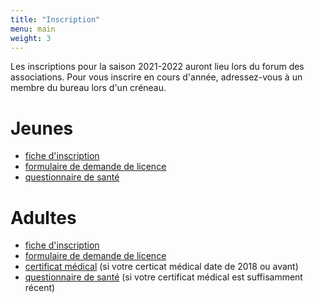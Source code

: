 ```yaml
---
title: "Inscription"
menu: main
weight: 3
---
```


Les inscriptions pour la saison 2021-2022 auront lieu lors du forum des associations. Pour vous inscrire en cours d'année, adressez-vous à un membre du bureau lors d'un créneau.

# Jeunes

- [fiche d'inscription](/files/jeunes.pdf)
- [formulaire de demande de licence](/files/licence_2021_mineurs.pdf)
- [questionnaire de santé](/files/qs.pdf)

# Adultes

- [fiche d'inscription](/files/adultes.pdf)
- [formulaire de demande de licence](/files/licence_2021_adultes.pdf)
- [certificat médical](/files/certificat.pdf) (si votre certicat médical date de 2018 ou avant)
- [questionnaire de santé](/files/qs.pdf) (si votre certificat médical est suffisamment récent)
